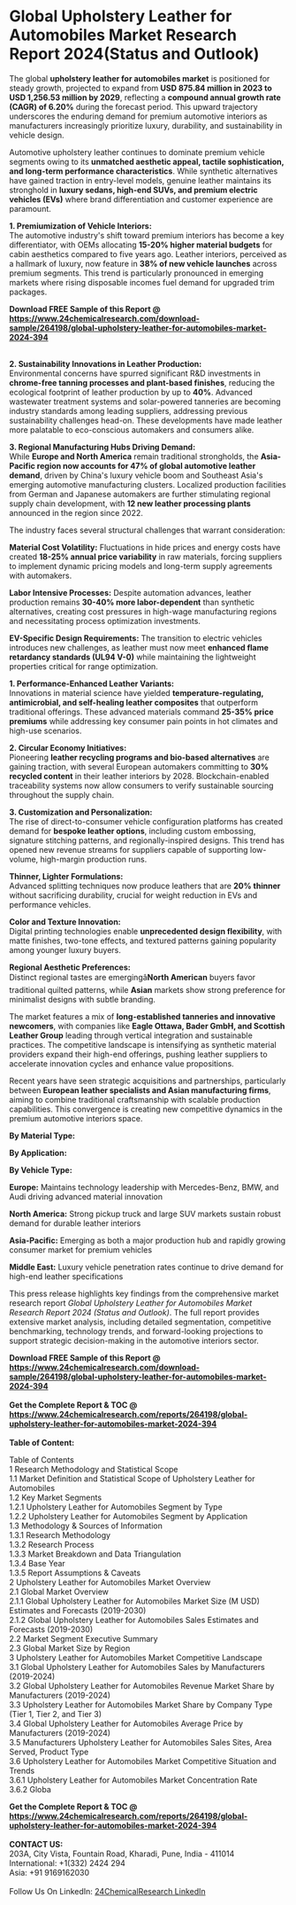 <h1>Global Upholstery Leather for Automobiles Market Research Report 2024(Status and Outlook)</h1><p>The global <strong>upholstery leather for automobiles market</strong> is positioned for steady growth, projected to expand from <strong>USD 875.84 million in 2023 to USD 1,256.53 million by 2029</strong>, reflecting a <strong>compound annual growth rate (CAGR) of 6.20%</strong> during the forecast period. This upward trajectory underscores the enduring demand for premium automotive interiors as manufacturers increasingly prioritize luxury, durability, and sustainability in vehicle design.</p><p>Automotive upholstery leather continues to dominate premium vehicle segments owing to its <strong>unmatched aesthetic appeal, tactile sophistication, and long-term performance characteristics</strong>. While synthetic alternatives have gained traction in entry-level models, genuine leather maintains its stronghold in <strong>luxury sedans, high-end SUVs, and premium electric vehicles (EVs)</strong> where brand differentiation and customer experience are paramount.</p><p><strong>1. Premiumization of Vehicle Interiors:</strong><br>
The automotive industry's shift toward premium interiors has become a key differentiator, with OEMs allocating <strong>15-20% higher material budgets</strong> for cabin aesthetics compared to five years ago. Leather interiors, perceived as a hallmark of luxury, now feature in <strong>38% of new vehicle launches</strong> across premium segments. This trend is particularly pronounced in emerging markets where rising disposable incomes fuel demand for upgraded trim packages.</p><div><b>Download FREE Sample of this Report @ 
            <a href="https://www.24chemicalresearch.com/download-sample/264198/global-upholstery-leather-for-automobiles-market-2024-394">
            https://www.24chemicalresearch.com/download-sample/264198/global-upholstery-leather-for-automobiles-market-2024-394</a></b></div><br><p><strong>2. Sustainability Innovations in Leather Production:</strong><br>
Environmental concerns have spurred significant R&amp;D investments in <strong>chrome-free tanning processes and plant-based finishes</strong>, reducing the ecological footprint of leather production by up to <strong>40%</strong>. Advanced wastewater treatment systems and solar-powered tanneries are becoming industry standards among leading suppliers, addressing previous sustainability challenges head-on. These developments have made leather more palatable to eco-conscious automakers and consumers alike.</p><p><strong>3. Regional Manufacturing Hubs Driving Demand:</strong><br>
While <strong>Europe and North America</strong> remain traditional strongholds, the <strong>Asia-Pacific region now accounts for 47% of global automotive leather demand</strong>, driven by China's luxury vehicle boom and Southeast Asia's emerging automotive manufacturing clusters. Localized production facilities from German and Japanese automakers are further stimulating regional supply chain development, with <strong>12 new leather processing plants</strong> announced in the region since 2022.</p><p>The industry faces several structural challenges that warrant consideration:</p><p><strong>Material Cost Volatility:</strong> Fluctuations in hide prices and energy costs have created <strong>18-25% annual price variability</strong> in raw materials, forcing suppliers to implement dynamic pricing models and long-term supply agreements with automakers.</p><p><strong>Labor Intensive Processes:</strong> Despite automation advances, leather production remains <strong>30-40% more labor-dependent</strong> than synthetic alternatives, creating cost pressures in high-wage manufacturing regions and necessitating process optimization investments.</p><p><strong>EV-Specific Design Requirements:</strong> The transition to electric vehicles introduces new challenges, as leather must now meet <strong>enhanced flame retardancy standards (UL94 V-0)</strong> while maintaining the lightweight properties critical for range optimization.</p><p><strong>1. Performance-Enhanced Leather Variants:</strong><br>
Innovations in material science have yielded <strong>temperature-regulating, antimicrobial, and self-healing leather composites</strong> that outperform traditional offerings. These advanced materials command <strong>25-35% price premiums</strong> while addressing key consumer pain points in hot climates and high-use scenarios.</p><p><strong>2. Circular Economy Initiatives:</strong><br>
Pioneering <strong>leather recycling programs and bio-based alternatives</strong> are gaining traction, with several European automakers committing to <strong>30% recycled content</strong> in their leather interiors by 2028. Blockchain-enabled traceability systems now allow consumers to verify sustainable sourcing throughout the supply chain.</p><p><strong>3. Customization and Personalization:</strong><br>
The rise of direct-to-consumer vehicle configuration platforms has created demand for <strong>bespoke leather options</strong>, including custom embossing, signature stitching patterns, and regionally-inspired designs. This trend has opened new revenue streams for suppliers capable of supporting low-volume, high-margin production runs.</p><p><strong>Thinner, Lighter Formulations:</strong><br>
    Advanced splitting techniques now produce leathers that are <strong>20% thinner</strong> without sacrificing durability, crucial for weight reduction in EVs and performance vehicles.</p><p><strong>Color and Texture Innovation:</strong><br>
    Digital printing technologies enable <strong>unprecedented design flexibility</strong>, with matte finishes, two-tone effects, and textured patterns gaining popularity among younger luxury buyers.</p><p><strong>Regional Aesthetic Preferences:</strong><br>
    Distinct regional tastes are emergingâ<strong>North American</strong> buyers favor traditional quilted patterns, while <strong>Asian</strong> markets show strong preference for minimalist designs with subtle branding.</p><p>The market features a mix of <strong>long-established tanneries and innovative newcomers</strong>, with companies like <strong>Eagle Ottawa, Bader GmbH, and Scottish Leather Group</strong> leading through vertical integration and sustainable practices. The competitive landscape is intensifying as synthetic material providers expand their high-end offerings, pushing leather suppliers to accelerate innovation cycles and enhance value propositions.</p><p>Recent years have seen strategic acquisitions and partnerships, particularly between <strong>European leather specialists and Asian manufacturing firms</strong>, aiming to combine traditional craftsmanship with scalable production capabilities. This convergence is creating new competitive dynamics in the premium automotive interiors space.</p><p><strong>By Material Type:</strong></p><p><strong>By Application:</strong></p><p><strong>By Vehicle Type:</strong></p><p><strong>Europe:</strong> Maintains technology leadership with Mercedes-Benz, BMW, and Audi driving advanced material innovation</p><p><strong>North America:</strong> Strong pickup truck and large SUV markets sustain robust demand for durable leather interiors</p><p><strong>Asia-Pacific:</strong> Emerging as both a major production hub and rapidly growing consumer market for premium vehicles</p><p><strong>Middle East:</strong> Luxury vehicle penetration rates continue to drive demand for high-end leather specifications</p><p>This press release highlights key findings from the comprehensive market research report <em>Global Upholstery Leather for Automobiles Market Research Report 2024 (Status and Outlook)</em>. The full report provides extensive market analysis, including detailed segmentation, competitive benchmarking, technology trends, and forward-looking projections to support strategic decision-making in the automotive interiors sector.</p><div><b>Download FREE Sample of this Report @ 
            <a href="https://www.24chemicalresearch.com/download-sample/264198/global-upholstery-leather-for-automobiles-market-2024-394">
            https://www.24chemicalresearch.com/download-sample/264198/global-upholstery-leather-for-automobiles-market-2024-394</a></b></div><br><div><b>Get the Complete Report & TOC @ 
            <a href="https://www.24chemicalresearch.com/reports/264198/global-upholstery-leather-for-automobiles-market-2024-394">
            https://www.24chemicalresearch.com/reports/264198/global-upholstery-leather-for-automobiles-market-2024-394</a></b></div><br>
            <b>Table of Content:</b><p>Table of Contents<br />
1 Research Methodology and Statistical Scope<br />
1.1 Market Definition and Statistical Scope of Upholstery Leather for Automobiles<br />
1.2 Key Market Segments<br />
1.2.1 Upholstery Leather for Automobiles Segment by Type<br />
1.2.2 Upholstery Leather for Automobiles Segment by Application<br />
1.3 Methodology & Sources of Information<br />
1.3.1 Research Methodology<br />
1.3.2 Research Process<br />
1.3.3 Market Breakdown and Data Triangulation<br />
1.3.4 Base Year<br />
1.3.5 Report Assumptions & Caveats<br />
2 Upholstery Leather for Automobiles Market Overview<br />
2.1 Global Market Overview<br />
2.1.1 Global Upholstery Leather for Automobiles Market Size (M USD) Estimates and Forecasts (2019-2030)<br />
2.1.2 Global Upholstery Leather for Automobiles Sales Estimates and Forecasts (2019-2030)<br />
2.2 Market Segment Executive Summary<br />
2.3 Global Market Size by Region<br />
3 Upholstery Leather for Automobiles Market Competitive Landscape<br />
3.1 Global Upholstery Leather for Automobiles Sales by Manufacturers (2019-2024)<br />
3.2 Global Upholstery Leather for Automobiles Revenue Market Share by Manufacturers (2019-2024)<br />
3.3 Upholstery Leather for Automobiles Market Share by Company Type (Tier 1, Tier 2, and Tier 3)<br />
3.4 Global Upholstery Leather for Automobiles Average Price by Manufacturers (2019-2024)<br />
3.5 Manufacturers Upholstery Leather for Automobiles Sales Sites, Area Served, Product Type<br />
3.6 Upholstery Leather for Automobiles Market Competitive Situation and Trends<br />
3.6.1 Upholstery Leather for Automobiles Market Concentration Rate<br />
3.6.2 Globa</p><div><b>Get the Complete Report & TOC @ 
            <a href="https://www.24chemicalresearch.com/reports/264198/global-upholstery-leather-for-automobiles-market-2024-394">
            https://www.24chemicalresearch.com/reports/264198/global-upholstery-leather-for-automobiles-market-2024-394</a></b></div><br><b>CONTACT US:</b><br>
            203A, City Vista, Fountain Road, Kharadi, Pune, India - 411014<br>
            International: +1(332) 2424 294<br>
            Asia: +91 9169162030 <br><br>
            Follow Us On LinkedIn: <a href="https://www.linkedin.com/company/24chemicalresearch/">24ChemicalResearch LinkedIn</a>
